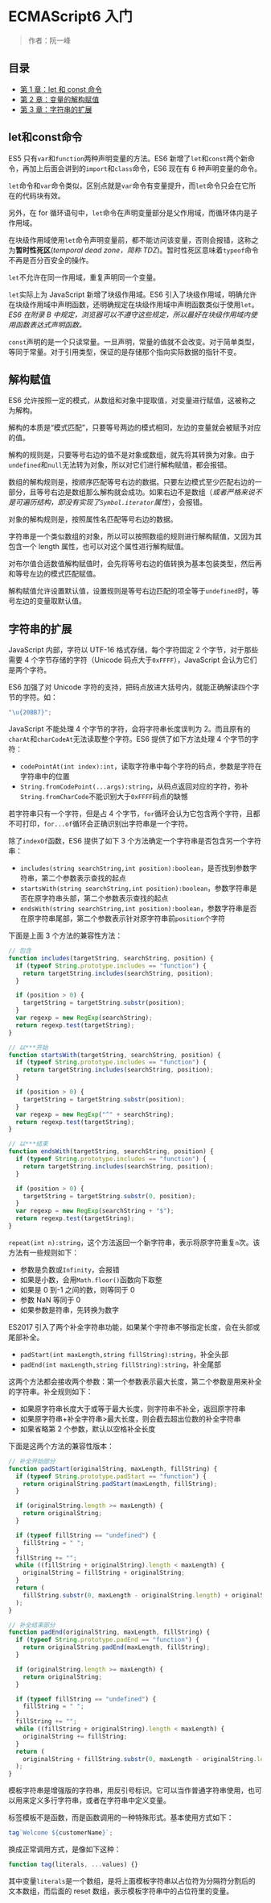 # ECMAScript6 入门

> 作者：阮一峰

## 目录

- [第 1 章：let 和 const 命令](#letandconstcmd)
- [第 2 章：变量的解构赋值](#destructuringandassignment)
- [第 3 章：字符串的扩展](#stringextension)

<h2 id='letandconstcmd'>let和const命令</h2>

ES5 只有`var`和`function`两种声明变量的方法。ES6 新增了`let`和`const`两个新命令，再加上后面会讲到的`import`和`class`命令，ES6 现在有 6 种声明变量的命令。

`let`命令和`var`命令类似，区别点就是`var`命令有变量提升，而`let`命令只会在它所在的代码块有效。

另外，在 for 循环语句中，`let`命令在声明变量部分是父作用域，而循环体内是子作用域。

在块级作用域使用`let`命令声明变量前，都不能访问该变量，否则会报错，这称之为**暂时性死区**(_temporal dead zone，简称 TDZ_)。暂时性死区意味着`typeof`命令不再是百分百安全的操作。

`let`不允许在同一作用域，重复声明同一个变量。

`let`实际上为 JavaScript 新增了块级作用域。ES6 引入了块级作用域，明确允许在块级作用域中声明函数，还明确规定在块级作用域中声明函数类似于使用`let`。_ES6 在附录 B 中规定，浏览器可以不遵守这些规定，所以最好在块级作用域内使用函数表达式声明函数。_

`const`声明的是一个只读常量。一旦声明，常量的值就不会改变。对于简单类型，等同于常量。对于引用类型，保证的是存储那个指向实际数据的指针不变。

<h2 id='destructuringandassignment'>解构赋值</h2>

ES6 允许按照一定的模式，从数组和对象中提取值，对变量进行赋值，这被称之为解构。

解构的本质是“模式匹配”，只要等号两边的模式相同，左边的变量就会被赋予对应的值。

解构的规则是，只要等号右边的值不是对象或数组，就先将其转换为对象。由于`undefined`和`null`无法转为对象，所以对它们进行解构赋值，都会报错。

数组的解构规则是，按顺序匹配等号右边的数据。只要左边模式至少匹配右边的一部分，且等号右边是数组那么解构就会成功。如果右边不是数组（_或者严格来说不是可遍历结构，即没有实现了`Symbol.iterator`属性_），会报错。

对象的解构规则是，按照属性名匹配等号右边的数据。

字符串是一个类似数组的对象，所以可以按照数组的规则进行解构赋值，又因为其包含一个 length 属性，也可以对这个属性进行解构赋值。

对布尔值合适数值解构赋值时，会先将等号右边的值转换为基本包装类型，然后再和等号左边的模式匹配赋值。

解构赋值允许设置默认值，设置规则是等号右边匹配的项全等于`undefined`时，等号左边的变量取默认值。

<h2 id='stringextension'>字符串的扩展</h2>

JavaScript 内部，字符以 UTF-16 格式存储，每个字符固定 2 个字节，对于那些需要 4 个字节存储的字符（Unicode 码点大于`0xFFFF`），JavaScript 会认为它们是两个字符。

ES6 加强了对 Unicode 字符的支持，把码点放进大括号内，就能正确解读四个字节的字符。如：

```javascript
"\u{20BB7}";
```

JavaScript 不能处理 4 个字节的字符，会将字符串长度误判为 2。而且原有的`charAt`和`charCodeAt`无法读取整个字符。ES6 提供了如下方法处理 4 个字节的字符：

- `codePointAt(int index):int`，读取字符串中每个字符的码点，参数是字符在字符串中的位置
- `String.fromCodePoint(...args):string`，从码点返回对应的字符，弥补`String.fromCharCode`不能识别大于`0xFFFF`码点的缺憾

若字符串只有一个字符，但是占 4 个字节，`for`循环会认为它包含两个字符，且都不可打印，`for...of`循环会正确识别出字符串是一个字符。

除了`indexOf`函数，ES6 提供了如下 3 个方法确定一个字符串是否包含另一个字符串：

- `includes(string searchString,int position):boolean`，是否找到参数字符串，第二个参数表示查找的起点
- `startsWith(string searchString,int position):boolean`，参数字符串是否在原字符串头部，第二个参数表示查找的起点
- `endsWith(string searchString,int position):boolean`，参数字符串是否在原字符串尾部，第二个参数表示针对原字符串前`position`个字符

下面是上面 3 个方法的兼容性方法：

```javascript
// 包含
function includes(targetString, searchString, position) {
  if (typeof String.prototype.includes == "function") {
    return targetString.includes(searchString, position);
  }

  if (position > 0) {
    targetString = targetString.substr(position);
  }
  var regexp = new RegExp(searchString);
  return regexp.test(targetString);
}

// 以***开始
function startsWith(targetString, searchString, position) {
  if (typeof String.prototype.includes == "function") {
    return targetString.includes(searchString, position);
  }

  if (position > 0) {
    targetString = targetString.substr(position);
  }
  var regexp = new RegExp("^" + searchString);
  return regexp.test(targetString);
}

// 以***结束
function endsWith(targetString, searchString, position) {
  if (typeof String.prototype.includes == "function") {
    return targetString.includes(searchString, position);
  }

  if (position > 0) {
    targetString = targetString.substr(0, position);
  }
  var regexp = new RegExp(searchString + "$");
  return regexp.test(targetString);
}
```

`repeat(int n):string`，这个方法返回一个新字符串，表示将原字符重复`n`次。该方法有一些规则如下：

- 参数是负数或`Infinity`，会报错
- 如果是小数，会用`Math.floor()`函数向下取整
- 如果是 0 到-1 之间的数，则等同于 0
- 参数 NaN 等同于 0
- 如果参数是符串，先转换为数字

ES2017 引入了两个补全字符串功能，如果某个字符串不够指定长度，会在头部或尾部补全。

- `padStart(int maxLength,string fillString):string`，补全头部
- `padEnd(int maxLength,string fillString):string`，补全尾部

这两个方法都会接收两个参数：第一个参数表示最大长度，第二个参数是用来补全的字符串。补全规则如下：

- 如果原字符串长度大于或等于最大长度，则字符串不补全，返回原字符串
- 如果原字符串+补全字符串>最大长度，则会截去超出位数的补全字符串
- 如果省略第 2 个参数，默认以空格补全长度

下面是这两个方法的兼容性版本：

```js
// 补全开始部分
function padStart(originalString, maxLength, fillString) {
  if (typeof String.prototype.padStart == "function") {
    return originalString.padStart(maxLength, fillString);
  }

  if (originalString.length >= maxLength) {
    return originalString;
  }

  if (typeof fillString == "undefined") {
    fillString = " ";
  }
  fillString += "";
  while ((fillString + originalString).length < maxLength) {
    originalString = fillString + originalString;
  }
  return (
    fillString.substr(0, maxLength - originalString.length) + originalString
  );
}

// 补全结束部分
function padEnd(originalString, maxLength, fillString) {
  if (typeof String.prototype.padEnd == "function") {
    return originalString.padEnd(maxLength, fillString);
  }

  if (originalString.length >= maxLength) {
    return originalString;
  }

  if (typeof fillString == "undefined") {
    fillString = " ";
  }
  fillString += "";
  while ((fillString + originalString).length < maxLength) {
    originalString += fillString;
  }
  return (
    originalString + fillString.substr(0, maxLength - originalString.length)
  );
}
```

模板字符串是增强版的字符串，用反引号标识。它可以当作普通字符串使用，也可以用来定义多行字符串，或者在字符串中定义变量。

标签模板不是函数，而是函数调用的一种特殊形式。基本使用方式如下：

```js
tag`Welcome ${customerName}`;
```

换成正常调用方式，是像如下这种：

```js
function tag(literals, ...values) {}
```

其中变量`literals`是一个数组，是将上面模板字符串以占位符为分隔符分割后的文本数组，而后面的 reset 数组，表示模板字符串中的占位符里的变量。
